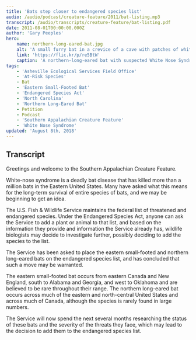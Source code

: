 ```yaml
---
title: 'Bats step closer to endangered species list'
audio: /audio/podcast/creature-feature/2011/bat-listing.mp3
transcript: /audio/transcripts/creature-feature/bat-listing.pdf
date: 2011-08-01T00:00:00.000Z
author: 'Gary Peeples'
hero:
    name: northern-long-eared-bat.jpg
    alt: 'A small furry bat in a crevice of a cave with patches of white fungus on its face and shoulder.'
    link: 'https://flic.kr/p/re5BtW'
    caption: 'A northern-long-eared bat with suspected White Nose Syndrome. Photo by Steve Taylor, University of Illinois.'
tags:
    - 'Asheville Ecological Services Field Office'
    - 'At-Risk Species'
    - Bat
    - 'Eastern Small-Footed Bat'
    - 'Endangered Species Act'
    - 'North Carolina'
    - 'Northern Long-Eared Bat'
    - Petition
    - Podcast
    - 'Southern Appalachian Creature Feature'
    - 'White Nose Syndrome'
updated: 'August 8th, 2018'
---
```


## Transcript

Greetings and welcome to the Southern Appalachian Creature Feature.

White-nose syndrome is a deadly bat disease that has killed more than a million bats in the Eastern United States. Many have asked what this means for the long-term survival of entire species of bats, and we may be beginning to get an idea.

The U.S. Fish & Wildlife Service maintains the federal list of threatened and endangered species. Under the Endangered Species Act, anyone can ask the Service to add a plant or animal to that list, and based on the information they provide and information the Service already has, wildlife biologists may decide to investigate further, possibly deciding to add the species to the list.

The Service has been asked to place the eastern small-footed and northern long-eared bats on the endangered species list, and has concluded that such a move may be warranted.

The eastern small-footed bat occurs from eastern Canada and New England, south to Alabama and Georgia, and west to Oklahoma and are believed to be rare throughout their range. The northern long-eared bat occurs across much of the eastern and north-central United States and across much of Canada, although the species is rarely found in large numbers.

The Service will now spend the next several months researching the status of these bats and the severity of the threats they face, which may lead to the decision to add them to the endangered species list.